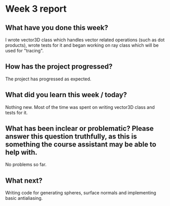 # Week 3 report

## What have you done this week?
I wrote vector3D class which handles vector related operations (such as dot products),
wrote tests for it and began working on ray class which will be used for "tracing".
## How has the project progressed?
The project has progressed as expected. 

## What did you learn this week / today?
Nothing new. Most of the time was spent on writing vector3D class and tests for it.

## What has been inclear or problematic? Please answer this question truthfully, as this is something the course assistant may be able to help with.
No problems so far.

## What next?
Writing code for generating spheres, surface normals and implementing basic antialiasing.